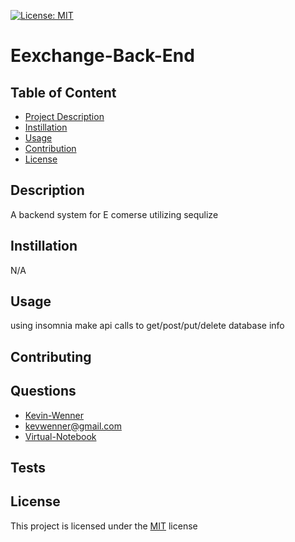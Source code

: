   [![License: MIT](https://img.shields.io/badge/License-MIT-yellow.svg)](https://opensource.org/licenses/MIT)

  # Eexchange-Back-End
  
  ## Table of Content
  - [Project Description](#Description)
  - [Instillation](#Instillation)
  - [Usage](#Usage)
  - [Contribution](#Contribution)
  - [License](#License)

  ## Description
  A backend system for E comerse utilizing sequlize

  ## Instillation
  N/A

  ## Usage
  using insomnia make api calls to get/post/put/delete database info

  ## Contributing
  

  ## Questions
  - [Kevin-Wenner](github.com/Kevin-Wenner)
  - kevwenner@gmail.com
  - [Virtual-Notebook](github.com/Kevin-Wenner/Virtual-Notebook)
  
    

  ## Tests
  

  ## License
  This project is licensed under the [MIT](https://choosealicense.com/licenses/mit/) license
  